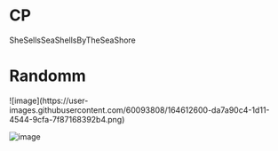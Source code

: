 # CP
SheSellsSeaShellsByTheSeaShore

<h1> Randomm </h1>
![image](https://user-images.githubusercontent.com/60093808/164612600-da7a90c4-1d11-4544-9cfa-7f87168392b4.png)


![image](https://user-images.githubusercontent.com/60093808/165371708-222c4cca-693f-47bc-a081-a3b8e98a1792.png)
